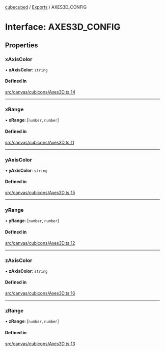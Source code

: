 [cubecubed](/reference/README.md) / [Exports](/reference/modules.md) / AXES3D\_CONFIG

# Interface: AXES3D\_CONFIG

## Properties

### xAxisColor

• **xAxisColor**: `string`

#### Defined in

[src/canvas/cubicons/Axes3D.ts:14](https://github.com/imaphatduc/cubecubed/blob/1d9e38f/src/canvas/cubicons/Axes3D.ts#L14)

___

### xRange

• **xRange**: [`number`, `number`]

#### Defined in

[src/canvas/cubicons/Axes3D.ts:11](https://github.com/imaphatduc/cubecubed/blob/1d9e38f/src/canvas/cubicons/Axes3D.ts#L11)

___

### yAxisColor

• **yAxisColor**: `string`

#### Defined in

[src/canvas/cubicons/Axes3D.ts:15](https://github.com/imaphatduc/cubecubed/blob/1d9e38f/src/canvas/cubicons/Axes3D.ts#L15)

___

### yRange

• **yRange**: [`number`, `number`]

#### Defined in

[src/canvas/cubicons/Axes3D.ts:12](https://github.com/imaphatduc/cubecubed/blob/1d9e38f/src/canvas/cubicons/Axes3D.ts#L12)

___

### zAxisColor

• **zAxisColor**: `string`

#### Defined in

[src/canvas/cubicons/Axes3D.ts:16](https://github.com/imaphatduc/cubecubed/blob/1d9e38f/src/canvas/cubicons/Axes3D.ts#L16)

___

### zRange

• **zRange**: [`number`, `number`]

#### Defined in

[src/canvas/cubicons/Axes3D.ts:13](https://github.com/imaphatduc/cubecubed/blob/1d9e38f/src/canvas/cubicons/Axes3D.ts#L13)
